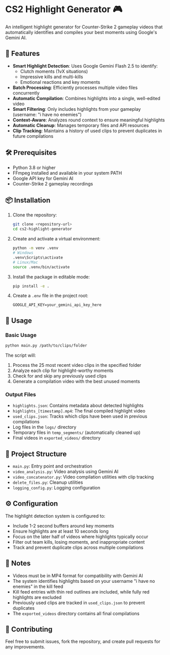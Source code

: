 # CS2 Highlight Generator 🎮

An intelligent highlight generator for Counter-Strike 2 gameplay videos that automatically identifies and compiles your best moments using Google's Gemini AI.

## 🌟 Features

- **Smart Highlight Detection**: Uses Google Gemini Flash 2.5 to identify:
  - Clutch moments (1vX situations)
  - Impressive kills and multi-kills
  - Emotional reactions and key moments
- **Batch Processing**: Efficiently processes multiple video files concurrently
- **Automatic Compilation**: Combines highlights into a single, well-edited video
- **Smart Filtering**: Only includes highlights from your gameplay (username: "i have no enemies")
- **Context-Aware**: Analyzes round context to ensure meaningful highlights
- **Automatic Cleanup**: Manages temporary files and API resources
- **Clip Tracking**: Maintains a history of used clips to prevent duplicates in future compilations

## 🛠️ Prerequisites

- Python 3.8 or higher
- FFmpeg installed and available in your system PATH
- Google API key for Gemini AI
- Counter-Strike 2 gameplay recordings

## 📦 Installation

1. Clone the repository:
   ```bash
   git clone <repository-url>
   cd cs2-highlight-generator
   ```

2. Create and activate a virtual environment:
   ```bash
   python -m venv .venv
   # Windows
   .venv\Scripts\activate
   # Linux/Mac
   source .venv/bin/activate
   ```

3. Install the package in editable mode:
   ```bash
   pip install -e .
   ```

4. Create a `.env` file in the project root:
   ```
   GOOGLE_API_KEY=your_gemini_api_key_here
   ```

## 🚀 Usage

### Basic Usage

```bash
python main.py /path/to/clips/folder
```

The script will:
1. Process the 25 most recent video clips in the specified folder
2. Analyze each clip for highlight-worthy moments
3. Check for and skip any previously used clips
4. Generate a compilation video with the best unused moments

### Output Files

- `highlights.json`: Contains metadata about detected highlights
- `highlights_[timestamp].mp4`: The final compiled highlight video
- `used_clips.json`: Tracks which clips have been used in previous compilations
- Log files in the `logs/` directory
- Temporary files in `temp_segments/` (automatically cleaned up)
- Final videos in `exported_videos/` directory

## 🔧 Project Structure

- `main.py`: Entry point and orchestration
- `video_analysis.py`: Video analysis using Gemini AI
- `video_concatenator.py`: Video compilation utilities with clip tracking
- `delete_files.py`: Cleanup utilities
- `logging_config.py`: Logging configuration

## ⚙️ Configuration

The highlight detection system is configured to:
- Include 1-2 second buffers around key moments
- Ensure highlights are at least 10 seconds long
- Focus on the later half of videos where highlights typically occur
- Filter out team kills, losing moments, and inappropriate content
- Track and prevent duplicate clips across multiple compilations

## 📝 Notes

- Videos must be in MP4 format for compatibility with Gemini AI
- The system identifies highlights based on your username "i have no enemies" in the kill feed
- Kill feed entries with thin red outlines are included, while fully red highlights are excluded
- Previously used clips are tracked in `used_clips.json` to prevent duplicates
- The `exported_videos` directory contains all final compilations

## 🤝 Contributing

Feel free to submit issues, fork the repository, and create pull requests for any improvements.
